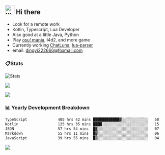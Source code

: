 ## <img alt="wave" src="https://raw.githubusercontent.com/MartinHeinz/MartinHeinz/master/wave.gif" width="30px"> Hi there

- Look for a remote work
- Kotlin, Typescript, Lua Developer
- Also good at a little Java, Python
- Play [osu! mania](https://osu.ppy.sh/users/29808669), l4d2, and more game
- Currently working [ChatLuna](https://github.com/ChatLunaLab), [lua-parser](https://github.com/dingyi222666/lua-parser)
- email: [dingyi222666@foxmail.com](mailto:dingyi222666@foxmail.com)

### 📋Stats

![Stats](https://github-readme-stats.vercel.app/api?username=dingyi222666&show_icons=true&icon_color=47A69E&title_color=47A69E&count_private=true)    

![](https://api.githubtrends.io/user/svg/dingyi222666/langs?time_range=one_year&include_private=True&loc_metric=changed&theme=classic)

![](http://github-profile-summary-cards.vercel.app/api/cards/productive-time?username=dingyi222666&theme=nord_dark&utcOffset=8)

### 📊 Yearly Development Breakdown

<!--START_SECTION:waka-->

```txt
TypeScript              405 hrs 42 mins ████████████▓░░░░░░░░░░░░   50.12 %
Kotlin                  125 hrs 35 mins ████░░░░░░░░░░░░░░░░░░░░░   15.51 %
JSON                    57 hrs 54 mins  █▓░░░░░░░░░░░░░░░░░░░░░░░   07.15 %
Markdown                55 hrs 11 mins  █▓░░░░░░░░░░░░░░░░░░░░░░░   06.82 %
JavaScript              39 hrs 55 mins  █▒░░░░░░░░░░░░░░░░░░░░░░░   04.93 %
```

<!--END_SECTION:waka-->

![](https://komarev.com/ghpvc/?username=dingyi222666)
